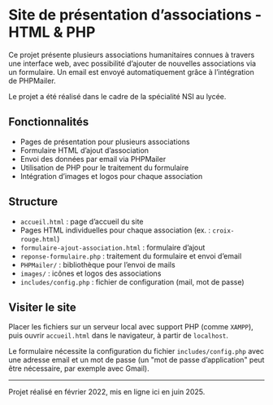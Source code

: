 # Site de présentation d’associations - HTML & PHP

Ce projet présente plusieurs associations humanitaires connues à travers une interface web, avec possibilité d’ajouter de nouvelles associations via un formulaire. Un email est envoyé automatiquement grâce à l’intégration de PHPMailer.

Le projet a été réalisé dans le cadre de la spécialité NSI au lycée.

## Fonctionnalités
- Pages de présentation pour plusieurs associations
- Formulaire HTML d’ajout d’association
- Envoi des données par email via PHPMailer
- Utilisation de PHP pour le traitement du formulaire
- Intégration d’images et logos pour chaque association

## Structure
- `accueil.html` : page d’accueil du site
- Pages HTML individuelles pour chaque association (ex. : `croix-rouge.html`)
- `formulaire-ajout-association.html` : formulaire d’ajout
- `reponse-formulaire.php` : traitement du formulaire et envoi d’email
- `PHPMailer/` : bibliothèque pour l’envoi de mails
- `images/` : icônes et logos des associations
- `includes/config.php` : fichier de configuration (mail, mot de passe)

## Visiter le site

Placer les fichiers sur un serveur local avec support PHP (comme `XAMPP`), puis ouvrir `accueil.html` dans le navigateur, à partir de `localhost`.

Le formulaire nécessite la configuration du fichier `includes/config.php` avec une adresse email et un mot de passe (un "mot de passe d’application" peut être nécessaire, par exemple avec Gmail).

---

Projet réalisé en février 2022, mis en ligne ici en juin 2025.
